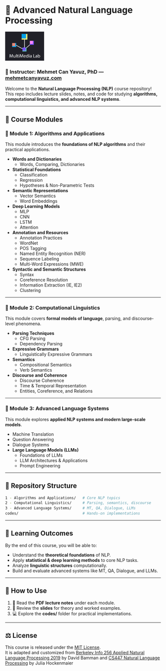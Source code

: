 # 📘 Advanced Natural Language Processing

<img src="source/mmlab.png" alt="Course Logo" width="25%">

### 👤 Instructor: Mehmet Can Yavuz, PhD — [mehmetcanyavuz.com](http://mehmetcanyavuz.com)

Welcome to the **Natural Language Processing (NLP)** course repository! This repo includes lecture slides, notes, and code for studying **algorithms, computational linguistics, and advanced NLP systems**.  

---

## 📑 Course Modules

### 🔹 Module 1: Algorithms and Applications
This module introduces the **foundations of NLP algorithms** and their practical applications.

- **Words and Dictionaries**  
  - Words, Comparing, Dictionaries
- **Statistical Foundations**  
  - Classification  
  - Regression  
  - Hypotheses & Non-Parametric Tests
- **Semantic Representations**  
  - Vector Semantics  
  - Word Embeddings
- **Deep Learning Models**  
  - MLP  
  - CNN  
  - LSTM  
  - Attention
- **Annotation and Resources**  
  - Annotation Practices  
  - WordNet  
  - POS Tagging  
  - Named Entity Recognition (NER)  
  - Sequence Labeling  
  - Multi-Word Expressions (MWE)
- **Syntactic and Semantic Structures**  
  - Syntax  
  - Coreference Resolution  
  - Information Extraction (IE, IE2)  
  - Clustering  

---

### 🔹 Module 2: Computational Linguistics
This module covers **formal models of language**, parsing, and discourse-level phenomena.

- **Parsing Techniques**  
  - CFG Parsing  
  - Dependency Parsing
- **Expressive Grammars**  
  - Linguistically Expressive Grammars
- **Semantics**  
  - Compositional Semantics  
  - Verb Semantics
- **Discourse and Coherence**  
  - Discourse Coherence  
  - Time & Temporal Representation  
  - Entities, Coreference, and Relations  

---

### 🔹 Module 3: Advanced Language Systems
This module explores **applied NLP systems and modern large-scale models**.

- Machine Translation  
- Question Answering  
- Dialogue Systems  
- **Large Language Models (LLMs)**  
  - Foundations of LLMs  
  - LLM Architectures & Applications  
  - Prompt Engineering  

---

## 📂 Repository Structure

```bash
1 - Algorithms and Applications/   # Core NLP topics
2 - Computational Linguistics/     # Parsing, semantics, discourse
3 - Advanced Language Systems/     # MT, QA, Dialogue, LLMs
codes/                             # Hands-on implementations
```

---

## 🎯 Learning Outcomes
By the end of this course, you will be able to:
- Understand the **theoretical foundations** of NLP.  
- Apply **statistical & deep learning methods** to core NLP tasks.  
- Analyze **linguistic structures** computationally.  
- Build and evaluate advanced systems like MT, QA, Dialogue, and LLMs.  

---

## 🚀 How to Use
1. 📖 Read the **PDF lecture notes** under each module.  
2. 🎥 Review the **slides** for theory and worked examples.  
3. 💻 Explore the **codes/** folder for practical implementations.  

---

## ⚖️ License
This course is released under the [MIT License](LICENSE).  
It is adapted and customized from [Berkeley Info 256 Applied Natural Language Processing 2019](https://github.com/dbamman/anlp19) by David Bamman and [CS447 Natural Language Processing](https://courses.grainger.illinois.edu/cs447/sp2023/index.html) by Julia Hockenmaier
